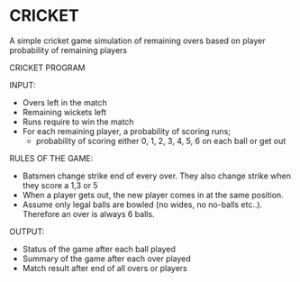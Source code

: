 # CRICKET

A simple cricket game simulation of remaining overs based on player probability of remaining players

CRICKET PROGRAM

INPUT:
- Overs left in the match
- Remaining wickets left
- Runs require to win the match
- For each remaining player, a probability of scoring runs;
  - probability of scoring either 0, 1, 2, 3, 4, 5, 6 on each ball or get out

RULES OF THE GAME:
- Batsmen change strike end of every over. They also change strike when they score a 1,3 or 5
- When a player gets out, the new player comes in at the same position.
- Assume only legal balls are bowled (no wides, no no-balls etc..).
  Therefore an over is always 6 balls.

OUTPUT:
- Status of the game after each ball played
- Summary of the game after each over played
- Match result after end of all overs or players